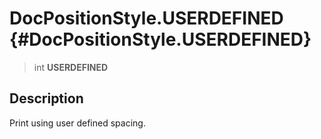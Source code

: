 DocPositionStyle.USERDEFINED {#DocPositionStyle.USERDEFINED}
============================

> int **USERDEFINED**

Description
-----------

Print using user defined spacing.
